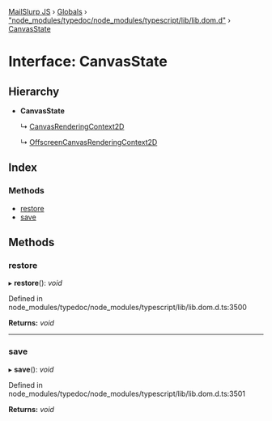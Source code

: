 [MailSlurp JS](../README.md) › [Globals](../globals.md) › ["node_modules/typedoc/node_modules/typescript/lib/lib.dom.d"](../modules/_node_modules_typedoc_node_modules_typescript_lib_lib_dom_d_.md) › [CanvasState](_node_modules_typedoc_node_modules_typescript_lib_lib_dom_d_.canvasstate.md)

# Interface: CanvasState

## Hierarchy

* **CanvasState**

  ↳ [CanvasRenderingContext2D](_node_modules_typedoc_node_modules_typescript_lib_lib_dom_d_.canvasrenderingcontext2d.md)

  ↳ [OffscreenCanvasRenderingContext2D](_node_modules_typedoc_node_modules_typescript_lib_lib_dom_d_.offscreencanvasrenderingcontext2d.md)

## Index

### Methods

* [restore](_node_modules_typedoc_node_modules_typescript_lib_lib_dom_d_.canvasstate.md#restore)
* [save](_node_modules_typedoc_node_modules_typescript_lib_lib_dom_d_.canvasstate.md#save)

## Methods

###  restore

▸ **restore**(): *void*

Defined in node_modules/typedoc/node_modules/typescript/lib/lib.dom.d.ts:3500

**Returns:** *void*

___

###  save

▸ **save**(): *void*

Defined in node_modules/typedoc/node_modules/typescript/lib/lib.dom.d.ts:3501

**Returns:** *void*
